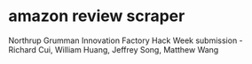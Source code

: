 # amazon review scraper

Northrup Grumman Innovation Factory Hack Week submission -  
Richard Cui, William Huang, Jeffrey Song, Matthew Wang
